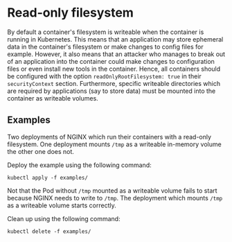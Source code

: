 # Read-only filesystem

By default a container's filesystem is writeable when the container is running in Kubernetes. This means that an application may store ephemeral data in the container's filesystem or make changes to config files for example. However, it also means that an attacker who manages to break out of an application into the container could make changes to configuration files or even install new tools in the container. Hence, all containers should be configured with the option `readOnlyRootFilesystem: true` in their `securityContext` section. Furthermore, specific writeable directories which are required by applications (say to store data) must be mounted into the container as writeable volumes.

## Examples

Two deployments of NGINX which run their containers with a read-only filesystem. One deployment mounts `/tmp` as a writeable in-memory volume the other one does not.

Deploy the example using the following command:

```shell
kubectl apply -f examples/
```

Not that the Pod without `/tmp` mounted as a writeable volume fails to start because NGINX needs to write to `/tmp`. The deployment which mounts `/tmp` as a writeable volume starts correctly.

Clean up using the following command:

```shell
kubectl delete -f examples/
```
